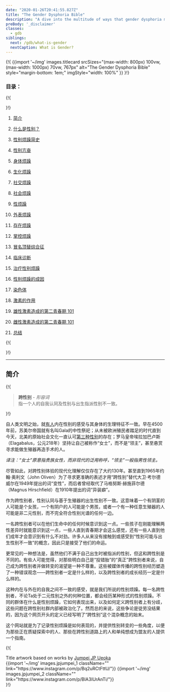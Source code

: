 ```yaml
---
date: "2020-01-26T20:41:55.827Z"
title: "The Gender Dysphoria Bible"
description: "A dive into the multitude of ways that gender dysphoria manifests and what it means to be transgender."
preBody: '_disclaimer'
classes:
  - gdb
siblings:
  next: /gdb/what-is-gender
  nextCaption: What is Gender?
---
```



{!{
{{import
  '~/img'
  images.titlecard
  srcSizes="(max-width: 800px) 100vw, (max-width: 1000px) 70vw, 767px"
  alt="The Gender Dysphoria Bible"
  style="margin-bottom: 1em;"
  imgStyle="width: 100%"
}}
}!}

### 目录：

{!{ <div class="two-column-list"> }!}

1. [简介](#introduction)

2. [什么是性别？](/gdb/what-is-gender)

3. [性别烦躁简史](/gdb/history)

4. [性别亢奋](/gdb/euphoria)

5. [身体烦躁](/gdb/physical-dysphoria)

6. [生化烦躁](/gdb/biochemical-dysphoria)

7. [社交烦躁](/gdb/social-dysphoria)

8. [社会烦躁](/gdb/societal-dysphoria)

9. [性烦躁](/gdb/sexual-dysphoria)

10. [外表烦躁](/gdb/presentational-dysphoria)

11. [存在烦躁](/gdb/existential-dysphoria)

12. [掌控烦躁](/gdb/managed-dysphoria)

13. [冒名顶替综合征](/gdb/impostor-syndrome)

14. [临床诊断](/gdb/diagnoses)

15. [治疗性别烦躁](/gdb/treatment)

16. [性别烦躁的成因](/gdb/causes)

17. [染色体](/gdb/chromosomes)

18. [激素的作用](/gdb/hormones)

19. [雄性激素造成的第二青春期 101](/gdb/second-puberty-masc)

20. [雌性激素造成的第二青春期 101](/gdb/second-puberty-fem)

21. [总结](/gdb/conclusion)

{!{ </div> }!}

<hr class="print-break-after print-hidden">

## 简介

{!{
<div class="gutter"><blockquote>
  <strong>跨性别</strong> - <em>形容词</em><br>
  指一个人的自我认同及性别与出生指派性别不一致。
</blockquote></div>
}!}

自人类文明之始，就[有人](https://en.wikipedia.org/wiki/Transgender_history)内在性别的感受与其身体的生理特征不一致。早在4500年前，苏美尔帝国就有名叫Gala的中性祭祀；从未被欧洲殖民者踏足的时代直到今天，北美的原始社会文化一直认可[第三种性别](https://en.wikipedia.org/wiki/Third_gender)的存在；罗马皇帝埃拉加巴卢斯（Elagabalus，公元218年）坚持让自己被称作“女士”，而不是“领主”，甚至悬赏寻求能做生殖器再造手术的人。

*译注：“女士”原意指贵族女性，而非现代的泛用称呼，“领主”一般指男性领主。*

尽管如此，对跨性别体验的现代化理解仅仅存在了大约130年。甚至直到1965年约翰·奥利文（John Oliven）为了寻求更准确的表述才用“跨性别”替代大卫·考尔德威尔在1949年提出的词“变性”，而后者曾经取代了马格努斯·赫施菲尔德（Magnus Hirschfield）在1910年提出的词“异装癖”。

作为跨性别者，性别认同与基于生殖器的出生性别不一致。这意味着一个有阴茎的人可能是个女孩，一个有阴户的人可能是个男孩，或者一个有一种任意生殖器的人可能是非二元性别，而不完全符合性别光谱的任何一边。

一名跨性别者可以在他们生命中的任何时候意识到这一点。一些孩子在刚能理解两性差异时就能意识到这一点，一些人直到青春期才会这么感觉，还有一些人直到他们成年才会意识到有什么不对劲。许多人从来没有接触到或感受到“性别可能与出生性别不一致”的概念，因此只是接受了他们的命运。

更常见的一种想法是，虽然他们不满于自己出生时被指派的性别，但这和跨性别是不同的。有些人可能觉得，对那些明白自己是“投错胎”的“真正”跨性别者来说，自己成为跨性别者并做转变的渴望是一种不尊重。这些被媒体传播的跨性别经历塑造了一种错误观念——跨性别者一定是什么样的，以及跨性别者的成长经历一定是什么样的。

这种内在与外在的自我之间不一致的感受，就是我们所说的性别烦躁。每一名跨性别者，不论Ta处于二元性别之外的何种位置，都会经历某种形式的性别烦躁。不同的群体在什么是性别烦躁，它如何表现出来，以及如何定义跨性别者上有分歧，这些问题在跨性别社群内部被政治化了。然而总的来说，这些争论是徒劳没结果的，因为这个网页开头的定义已经写明了“跨性别”这个混杂概念的始末。

这个网站就是为了记录性别烦躁是如何表现的，并提供性别转变的一些角度，以便为那些正在质疑探索中的人、那些在跨性别道路上的人和单纯想成为盟友的人提供一个指南。

{!{
<div class="gutter flex flex-end print-inline print-span2 print-center">
<span>Title artwork based on works by <a href="https://www.instagram.com/jp_means_jumpei/">Jumpei JP Ueoka</a></span>
<div class="grid-row" style="grid-template-columns: 1fr 1fr">
{{import '~/img' images.jpjumpei_1 className="" link="https://www.instagram.com/p/Bq2uRCtFttU/"}}
{{import '~/img' images.jpjumpei_2 className="" link="https://www.instagram.com/p/BlA3IUrAnTi/"}}
</div>
</div>
}!}

